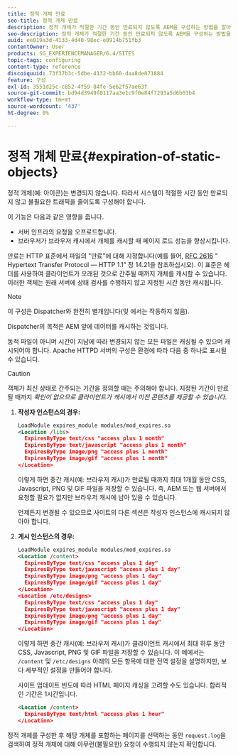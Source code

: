```yaml
---
title: 정적 개체 만료
seo-title: 정적 개체 만료
description: 정적 개체가 적절한 기간 동안 만료되지 않도록 AEM을 구성하는 방법을 알아봅니다.
seo-description: 정적 개체가 적절한 기간 동안 만료되지 않도록 AEM을 구성하는 방법을 알아봅니다.
uuid: ee019a3d-4133-4d40-98ec-e0914b751fb3
contentOwner: User
products: SG_EXPERIENCEMANAGER/6.4/SITES
topic-tags: configuring
content-type: reference
discoiquuid: 73f37b3c-5dbe-4132-bb60-daa8de871884
feature: 구성
exl-id: 3551d25c-c852-4f59-84fe-5e62f57ae63f
source-git-commit: bd94d3949f0117aa3e1c9f0e84f7293a5d6b03b4
workflow-type: tm+mt
source-wordcount: '437'
ht-degree: 0%

---
```


# 정적 개체 만료{#expiration-of-static-objects}

정적 개체(예: 아이콘)는 변경되지 않습니다. 따라서 시스템이 적절한 시간 동안 만료되지 않고 불필요한 트래픽을 줄이도록 구성해야 합니다.

이 기능은 다음과 같은 영향을 줍니다.

* 서버 인프라의 요청을 오프로드합니다.
* 브라우저가 브라우저 캐시에서 개체를 캐시할 때 페이지 로드 성능을 향상시킵니다.

만료는 HTTP 표준에서 파일의 &quot;만료&quot;에 대해 지정합니다(예를 들어, [RFC 2616](https://www.ietf.org/rfc/rfc2616.txt) &quot; Hypertext Transfer Protocol — HTTP 1.1&quot; 장 14.21을 참조하십시오). 이 표준은 헤더를 사용하여 클라이언트가 오래된 것으로 간주될 때까지 개체를 캐시할 수 있습니다.이러한 객체는 원래 서버에 상태 검사를 수행하지 않고 지정된 시간 동안 캐시됩니다.

>[!NOTE]
>
>이 구성은 Dispatcher와 완전히 별개입니다(및 에서는 작동하지 않음).
>
>Dispatcher의 목적은 AEM 앞에 데이터를 캐시하는 것입니다.

동적 파일이 아니며 시간이 지남에 따라 변경되지 않는 모든 파일은 캐싱될 수 있으며 캐시되어야 합니다. Apache HTTPD 서버의 구성은 환경에 따라 다음 중 하나로 표시될 수 있습니다.

>[!CAUTION]
>
>객체가 최신 상태로 간주되는 기간을 정의할 때는 주의해야 합니다. 지정된 기간이 만료될 때까지 *확인이 없으므로 클라이언트가 캐시에서 이전 콘텐츠를 제공할 수 있습니다.*

1. **작성자 인스턴스의 경우:**

   ```xml
   LoadModule expires_module modules/mod_expires.so
   <Location /libs>
     ExpiresByType text/css "access plus 1 month"
     ExpiresByType text/javascript "access plus 1 month"
     ExpiresByType image/png "access plus 1 month"
     ExpiresByType image/gif "access plus 1 month"
   </Location>
   ```

   이렇게 하면 중간 캐시(예: 브라우저 캐시)가 만료될 때까지 최대 1개월 동안 CSS, Javascript, PNG 및 GIF 파일을 저장할 수 있습니다. 즉, AEM 또는 웹 서버에서 요청할 필요가 없지만 브라우저 캐시에 남아 있을 수 있습니다.

   언제든지 변경될 수 있으므로 사이트의 다른 섹션은 작성자 인스턴스에 캐시되지 않아야 합니다.

1. **게시 인스턴스의 경우:**

   ```xml
   LoadModule expires_module modules/mod_expires.so
   <Location /content>
     ExpiresByType text/css "access plus 1 day"
     ExpiresByType text/javascript "access plus 1 day"
     ExpiresByType image/png "access plus 1 day"
     ExpiresByType image/gif "access plus 1 day"
   </Location>
   <Location /etc/designs>
     ExpiresByType text/css "access plus 1 day"
     ExpiresByType text/javascript "access plus 1 day"
     ExpiresByType image/png "access plus 1 day"
     ExpiresByType image/gif "access plus 1 day"
   </Location>
   ```

   이렇게 하면 중간 캐시(예: 브라우저 캐시)가 클라이언트 캐시에서 최대 하루 동안 CSS, Javascript, PNG 및 GIF 파일을 저장할 수 있습니다. 이 예에서는 `/content` 및 `/etc/designs` 아래의 모든 항목에 대한 전역 설정을 설명하지만, 보다 세부적인 설정을 만들어야 합니다.

   사이트 업데이트 빈도에 따라 HTML 페이지 캐싱을 고려할 수도 있습니다. 합리적인 기간은 1시간입니다.

   ```xml
   <Location /content>
     ExpiresByType text/html "access plus 1 hour"
   </Location>
   ```

정적 개체를 구성한 후 해당 개체를 포함하는 페이지를 선택하는 동안 `request.log`을 검색하여 정적 개체에 대해 아무런(불필요한) 요청이 수행되지 않는지 확인합니다.
